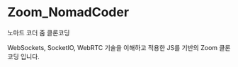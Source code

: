 # Zoom_NomadCoder
노마드 코더 줌 클론코딩

WebSockets, SocketIO, WebRTC 기술을 이해하고 적용한 JS를 기반의 Zoom 클론 코딩 입니다. 

